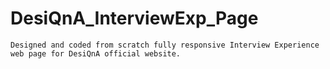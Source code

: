 # DesiQnA_InterviewExp_Page

`Designed and coded from scratch fully responsive Interview Experience web page for DesiQnA official website.`
